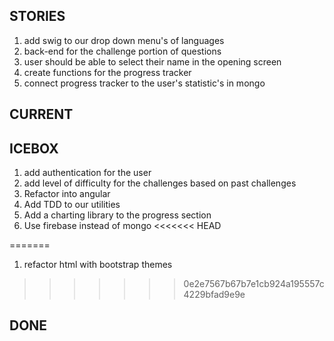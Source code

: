 ## STORIES
1. add swig to our drop down menu's of languages
1. back-end for the challenge portion of questions
1. user should be able to select their name in the opening screen
1. create functions for the progress tracker
1. connect progress tracker to the user's statistic's in mongo


## CURRENT



## ICEBOX
1. add authentication for the user
1. add level of difficulty for the challenges based on past challenges
1. Refactor into angular
1. Add TDD to our utilities
1. Add a charting library to the progress section
1. Use firebase instead of mongo
<<<<<<< HEAD

=======
1. refactor html with bootstrap themes 
>>>>>>> 0e2e7567b67b7e1cb924a195557c4229bfad9e9e

## DONE
